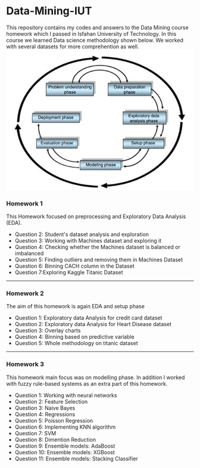 # Data-Mining-IUT
This repository contains my codes and answers to the Data Mining course homework which I passed in Isfahan University of Technology. In this course we learned Data science methodology shown below. We worked with several datasets for more comprehention as well.
![Image alt text](/img_1.PNG)
### Homework 1
This Homework focused on preprocessing and Exploratory Data Analysis (EDA).
- Question 2: Student's dataset analysis and exploration
- Question 3: Working with Machines dataset and exploring it
- Question 4: Checking whether the Machines dataset is balanced or imbalanced
- Question 5: Finding outliers and removing them in Machines Dataset
- Question 6: Binning CACH column in the Dataset
- Question 7:Exploring Kaggle Titanic Dataset
-----
### Homework 2
The aim of this homework is again EDA and setup phase
- Question 1: Exploratory data Analysis for credit card dataset
- Question 2: Exploratory data Analysis for Heart Disease dataset
- Question 3: Overlay charts
- Question 4: Binning based on predictive variable
- Question 5: Whole methodology on titanic dataset
-----
### Homework 3
This homework main focus was on modelling phase. In addition I worked with fuzzy rule-based systems as an extra part of this homework.
- Question 1: Working with neural networks
- Question 2: Feature Selection
- Question 3: Naive Bayes
- Question 4: Regressions
- Question 5: Poisson Regression
- Question 6: Implementing KNN algorithm
- Question 7: SVM
- Question 8: Dimention Reduction
- Question 9: Ensemble models: AdaBoost
- Question 10: Ensemble models: XGBoost
- Question 11: Ensemble models: Stacking Classifier


